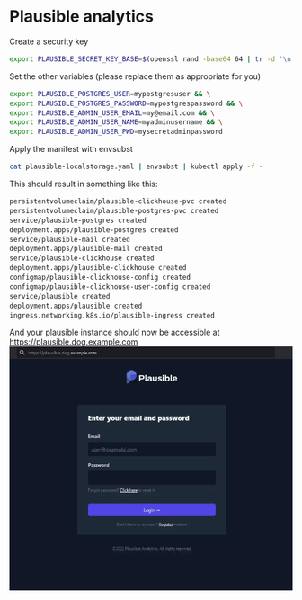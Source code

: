 # Plausible analytics

Create a security key

```bash
export PLAUSIBLE_SECRET_KEY_BASE=$(openssl rand -base64 64 | tr -d '\n' ; echo)
```

Set the other variables (please replace them as appropriate for you)

```bash
export PLAUSIBLE_POSTGRES_USER=mypostgresuser && \
export PLAUSIBLE_POSTGRES_PASSWORD=mypostgrespassword && \
export PLAUSIBLE_ADMIN_USER_EMAIL=my@email.com && \
export PLAUSIBLE_ADMIN_USER_NAME=myadminusername && \
export PLAUSIBLE_ADMIN_USER_PWD=mysecretadminpassword
```

Apply the manifest with envsubst

```bash
cat plausible-localstorage.yaml | envsubst | kubectl apply -f -
```

This should result in something like this:

```bash
persistentvolumeclaim/plausible-clickhouse-pvc created
persistentvolumeclaim/plausible-postgres-pvc created
service/plausible-postgres created
deployment.apps/plausible-postgres created
service/plausible-mail created
deployment.apps/plausible-mail created
service/plausible-clickhouse created
deployment.apps/plausible-clickhouse created
configmap/plausible-clickhouse-config created
configmap/plausible-clickhouse-user-config created
service/plausible created
deployment.apps/plausible created
ingress.networking.k8s.io/plausible-ingress created
```

And your plausible instance should now be accessible at <a href="https://plausible.dog.example.com" target="_blank">https://plausible.dog.example.com</a>
![Plausible](./img/plausible.webp)
